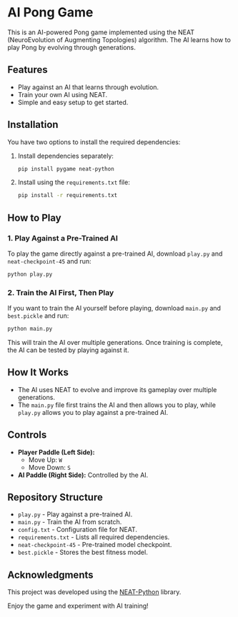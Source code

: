 # AI Pong Game

This is an AI-powered Pong game implemented using the NEAT (NeuroEvolution of Augmenting Topologies) algorithm. The AI learns how to play Pong by evolving through generations.

## Features
- Play against an AI that learns through evolution.
- Train your own AI using NEAT.
- Simple and easy setup to get started.

## Installation

You have two options to install the required dependencies:

1. Install dependencies separately:
   ```sh
   pip install pygame neat-python
   ```

2. Install using the `requirements.txt` file:
   ```sh
   pip install -r requirements.txt
   ```

## How to Play

### 1. Play Against a Pre-Trained AI
To play the game directly against a pre-trained AI, download `play.py` and `neat-checkpoint-45` and run:
```sh
python play.py
```

### 2. Train the AI First, Then Play
If you want to train the AI yourself before playing, download `main.py` and `best.pickle` and run:
```sh
python main.py
```
This will train the AI over multiple generations. Once training is complete, the AI can be tested by playing against it.

## How It Works
- The AI uses NEAT to evolve and improve its gameplay over multiple generations.
- The `main.py` file first trains the AI and then allows you to play, while `play.py` allows you to play against a pre-trained AI.

## Controls
- **Player Paddle (Left Side):**
  - Move Up: `W`
  - Move Down: `S`
- **AI Paddle (Right Side):** Controlled by the AI.

## Repository Structure
- `play.py` - Play against a pre-trained AI.
- `main.py` - Train the AI from scratch.
- `config.txt` - Configuration file for NEAT.
- `requirements.txt` - Lists all required dependencies.
- `neat-checkpoint-45` - Pre-trained model checkpoint.
- `best.pickle` - Stores the best fitness model.

## Acknowledgments
This project was developed using the [NEAT-Python](https://neat-python.readthedocs.io/en/latest/) library.

Enjoy the game and experiment with AI training!